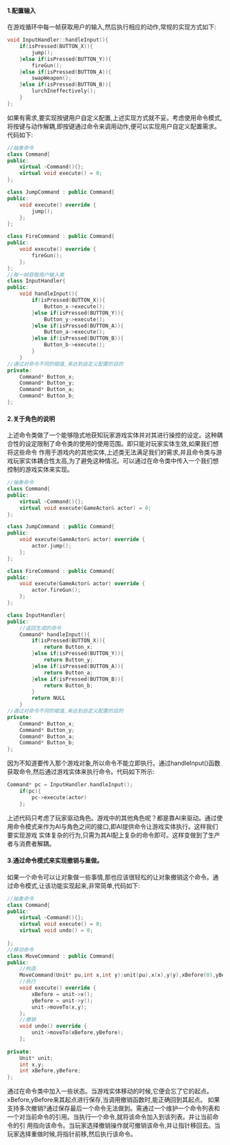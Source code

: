 #### 1.配置输入
在游戏循环中每一帧获取用户的输入,然后执行相应的动作,常规的实现方式如下:
```cpp
void InputHandler::handleInput(){
    if(isPressed(BUTTON_X)){
        jump();
    }else if(isPressed(BUTTON_Y)){
        fireGun();
    }else if(isPressed(BUTTON_A)){
        swapWeapon();
    }else if(isPressed(BUTTON_B)){
        lurchIneffectively();
    }
};
```
如果有需求,要实现按键用户自定义配置,上述实现方式就不妥。考虑使用命令模式,将按键与动作解耦,即按键通过命令来调用动作,便可以实现用户自定义配置需求。
代码如下:
```cpp
//抽象命令
class Command{
public:
    virtual ~Command(){};
    virtual void execute() = 0;
};

class JumpCommand : public Command{
public:
    void execute() override {
        jump();
    };
};

class FireCommand : public Command{
public:
    void execute() override {
        fireGun();
    };
};
//每一帧获取用户输入类
class InputHandler{
public:
    void handleInput(){
        if(isPressed(BUTTON_X)){
            Button_x->execute();
        }else if(isPressed(BUTTON_Y)){
            Button_y->execute();
        }else if(isPressed(BUTTON_A)){
            Button_a->execute();
        }else if(isPressed(BUTTON_B)){
            Button_b->execute();
        }
    }
//通过对命令不同的赋值,来达到自定义配置的目的
private:
    Command* Button_x;
    Command* Button_y;
    Command* Button_a;
    Command* Button_b;
};
```

#### 2.关于角色的说明
上述命令类做了一个能够隐式地获知玩家游戏实体并对其进行操控的设定。这种耦合性的设定限制了命令类的使用的使用范围。即只能对玩家实体生效,如果我们想将这些命令
作用于游戏内的其他实体,上述类无法满足我们的需求,并且命令类与游戏玩家实体耦合性太高,为了避免这种情况。可以通过在命令类中传入一个我们想控制的游戏实体来实现。
```cpp
//抽象命令
class Command{
public:
    virtual ~Command(){};
    virtual void execute(GameActor& actor) = 0;
};

class JumpCommand : public Command{
public:
    void execute(GameActor& actor) override {
        actor.jump();
    };
};

class FireCommand : public Command{
public:
    void execute(GameActor& actor) override {
        actor.fireGun();
    };
};

class InputHandler{
public:
    //返回生成的命令
    Command* handleInput(){
        if(isPressed(BUTTON_X)){
            return Button_x;
        }else if(isPressed(BUTTON_Y)){
            return Button_y;
        }else if(isPressed(BUTTON_A)){
            return Button_a;
        }else if(isPressed(BUTTON_B)){
            return Button_b;
        }
        return NULL
    }
//通过对命令不同的赋值,来达到自定义配置的目的
private:
    Command* Button_x;
    Command* Button_y;
    Command* Button_a;
    Command* Button_b;
};
```
因为不知道要传入那个游戏对象,所以命令不能立即执行。通过handleInput()函数获取命令,然后通过游戏实体来执行命令。代码如下所示:
```cpp
Command* pc = InputHandler.handleInput();
    if(pc){
        pc->execute(actor)
    };
```
上述代码只考虑了玩家驱动角色。游戏中的其他角色呢？都是靠AI来驱动。通过使用命令模式来作为AI与角色之间的接口,即AI提供命令让游戏实体执行。这样我们要实现游戏
实体复杂的行为,只需为其AI配上复杂的命令即可。这样变做到了生产者与消费者解耦。


#### 3.通过命令模式来实现撤销与重做。
如果一个命令可以让对象做一些事情,那也应该很轻松的让对象撤销这个命令。通过命令模式,让该功能实现起来,非常简单,代码如下:
```cpp
//抽象命令
class Command{
public:
    virtual ~Command(){};
    virtual void execute() = 0;
    virtual void undo() = 0;
    
};
//移动命令
class MoveCommand : public Command{
public:
    //构造
    MoveCommand(Unit* pu,int x,int y):unit(pu),x(x),y(y),xBefore(0),yBefore(0){};
    //执行
    void execute() override {
        xBefore = unit->x();
        yBefore = unit->y();
        unit->moveTo(x,y);
    };
    //撤销
    void undo() override {
        unit->moveTo(xBefore,yBefore);
    };
    
private:
    Unit* unit;
    int x,y;
    int xBefore,yBefore;
};
```
通过在命令类中加入一些状态。当游戏实体移动的时候,它便会忘了它的起点。xBefore,yBefore来其起点进行保存,当调用撤销函数时,能正确回到其起点。
如果支持多次撤销?通过保存最后一个命令无法做到。需通过一个维护一个命令列表和一个对当前命令的引用。当执行一个命令,就将该命令加入到该列表。并让当前命令的引
用指向该命令。当玩家选择撤销操作就可撤销该命令,并让指针移回去。当玩家选择重做时候,将指针前移,然后执行该命令。



